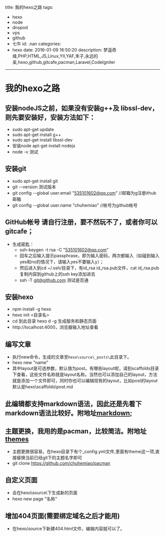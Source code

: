 title: 我的hexo之路
tags:
  - hexo
  - node
  - dnspod
  - vps
  - github
  - 七牛
id: .nan
categories:
  - hexo
date: 2016-01-09 16:50:20
description: 梦遥奇缘,PHP,HTML,JS,Linux,YII,YAF,禾子,永远的呆,hexo,github,gitcafe,pacman,Laravel,CodeIgniter
---
# 我的hexo之路
## 安装nodeJS之前，如果没有安装g++及 libssl-dev，则先要安装好，安装方法如下：
+ sudo apt-get update
+ sudo apt-get install g++
+ sudo apt-get install libssl-dev
+ 安装node   apt-get install nodejs
+ node -v  测试
## 安装git
+ sudo apt-get install git
+ git --version 测试版本
+ git config --global user.email "535101602@qq.com"  //邮箱为g注册ithub邮箱
+ git config --global user.name "chuhemiao"  //帐号为github帐号
## GitHub帐号 请自行注册，要不然玩不了，或者你可以gitcafe；
- 生成密匙：
	+ ssh-keygen -t rsa -C "535101602@qq.com"
	+ 回车之后输入提示passphrase，即为输入密码，两次都输入（如碰到输入yes和no的情况下，请输入yes不要输入y）；
	+ 然后进入到cd ~/.ssh/目录下，有id_rsa id_rsa.pub文件，cat id_rsa.pub  复制内容到github上的ssh key添加进去
	+ ssh -T git@github.com 测试是否通
## 安装hexo
+ npm install -g hexo
+ hexo init <目录名>
+ cd 到此目录   hexo d -g 生成服务和静态页面
+ http://localhost:4000，浏览器输入地址查看
## 编写文章
+ 执行new命令，生成的文章至```hexo\source\_posts\```此目录下。
+ hexo new "name"
+ 其中layout是可选参数，默认值为post。有哪些layout呢，请到scaffolds目录下查看，这些文件名称就是layout名称。当然也可以添加自己的layout，方法就是添加一个文件即可，同时你也可以编辑现有的layout，比如post的layout默认是hexo\scaffolds\post.md
## 此编辑都支持markdown语法，因此还是先看下markdown语法比较好。附地址[markdown](http://www.appinn.com/markdown/);
## 主题更换，我用的是pacman，比较简洁。附地址[themes](https://github.com/hexojs/hexo/wiki/Themes)
+ 主题更换很容易，在hexo目录下有个_config.yml文件,里面有theme这一项,直接替换当前已经git下的主题名字即可
+ git clone https://github.com/chuhemiao/pacman
## 自定义页面
+ 会在hexo\source\下生成新的页面
+ hexo new page "名称"
## 增加404页面(需要绑定域名之后才能用)
+ 在hexo/source下新建404.html文件，编辑内容就可以了。

